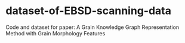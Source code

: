 # dataset-of-EBSD-scanning-data
Code and dataset for paper: A Grain Knowledge Graph Representation Method with Grain Morphology Features

